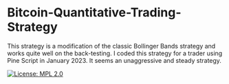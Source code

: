 # Bitcoin-Quantitative-Trading-Strategy
This strategy is a modification of the classic Bollinger Bands strategy and works quite well on the back-testing. I coded this strategy for a trader using Pine Script in January 2023. It seems an unaggressive and steady strategy.

[![License: MPL 2.0](https://img.shields.io/badge/License-MPL_2.0-brightgreen.svg)](LICENSE)
